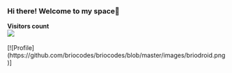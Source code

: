 ### Hi there! Welcome to my space👋
<p align="left"> 
  <b>Visitors count</b><br>
  <img src="https://profile-counter.glitch.me/briocodes/count.svg" />
</p>
[![Profile](https://github.com/briocodes/briocodes/blob/master/images/briodroid.png)]

<!--
**briocodes/briocodes** is a ✨ _special_ ✨ repository because its `README.md` (this file) appears on your GitHub profile.
Here are some ideas to get you started:

- 🔭 I’m currently working on...
- 🌱 I’m currently learning ...
- 👯 I’m looking to collaborate on...
- 🤔 I’m looking for help with ...
- 💬 Ask me about ...
- 📫 How to reach me: ...
- 😄 Pronouns: ...
- ⚡ Fun fact: ...
-->
